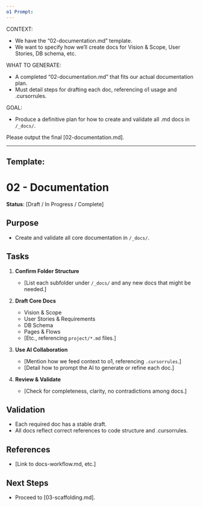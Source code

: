 ```yaml
---
o1 Prompt:
---
```

CONTEXT:
- We have the “02-documentation.md” template.
- We want to specify how we’ll create docs for Vision & Scope, User Stories, DB schema, etc.

WHAT TO GENERATE:
- A completed “02-documentation.md” that fits our actual documentation plan. 
- Must detail steps for drafting each doc, referencing o1 usage and .cursorrules.

GOAL:
- Produce a definitive plan for how to create and validate all .md docs in `/_docs/`.

Please output the final [02-documentation.md].


---
Template:
---
# 02 - Documentation
**Status**: [Draft / In Progress / Complete]

## Purpose
- Create and validate all core documentation in `/_docs/`. 

## Tasks
1. **Confirm Folder Structure**  
   - [List each subfolder under `/_docs/` and any new docs that might be needed.]

2. **Draft Core Docs**  
   - Vision & Scope
   - User Stories & Requirements
   - DB Schema
   - Pages & Flows
   - [Etc., referencing `project/*.md` files.]

3. **Use AI Collaboration**  
   - [Mention how we feed context to o1, referencing `.cursorrules`.]
   - [Detail how to prompt the AI to generate or refine each doc.]

4. **Review & Validate**  
   - [Check for completeness, clarity, no contradictions among docs.]

## Validation
- Each required doc has a stable draft.
- All docs reflect correct references to code structure and .cursorrules.

## References
- [Link to docs-workflow.md, etc.]

## Next Steps
- Proceed to [03-scaffolding.md].
